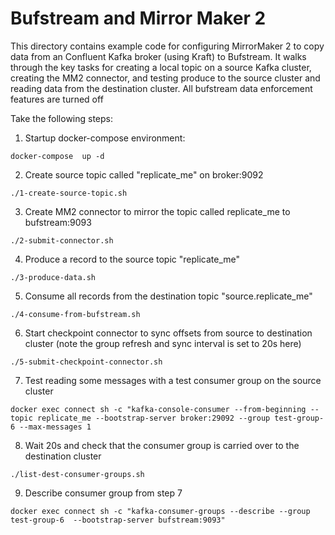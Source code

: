 # Bufstream and Mirror Maker 2

This directory contains example code for configuring MirrorMaker 2 to copy data from an Confluent Kafka broker (using Kraft) to Bufstream.
It walks through the key tasks for creating a local topic on a source Kafka cluster, creating the MM2 connector, and testing produce to
the source cluster and reading data from the destination cluster. All bufstream data enforcement features are turned off

Take the following steps:

1. Startup docker-compose environment:
```
docker-compose  up -d
```

2. Create source topic called "replicate_me" on broker:9092
```
./1-create-source-topic.sh
```
3. Create MM2 connector to mirror the topic called replicate_me to bufstream:9093
```
./2-submit-connector.sh
```
4. Produce a record to the source topic "replicate_me"
```
./3-produce-data.sh
```
5. Consume all records from the destination topic "source.replicate_me"
```
./4-consume-from-bufstream.sh
```
6. Start checkpoint connector to sync offsets from source to destination cluster (note the group refresh and sync interval is set to 20s here)
```
./5-submit-checkpoint-connector.sh
```
7. Test reading some messages with a test consumer group on the source cluster
```
docker exec connect sh -c "kafka-console-consumer --from-beginning --topic replicate_me --bootstrap-server broker:29092 --group test-group-6 --max-messages 1
```
8. Wait 20s and check that the consumer group is carried over to the destination cluster
```
./list-dest-consumer-groups.sh
```
9. Describe consumer group from step 7
```
docker exec connect sh -c "kafka-consumer-groups --describe --group test-group-6  --bootstrap-server bufstream:9093"
```

